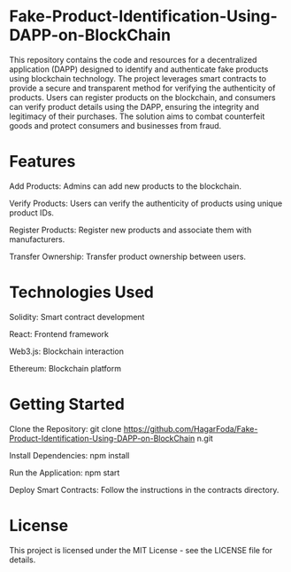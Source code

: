 # Fake-Product-Identification-Using-DAPP-on-BlockChain
This repository contains the code and resources for a decentralized application (DAPP) designed to identify and authenticate fake products using blockchain technology. The project leverages smart contracts to provide a secure and transparent method for verifying the authenticity of products. Users can register products on the blockchain, and consumers can verify product details using the DAPP, ensuring the integrity and legitimacy of their purchases. The solution aims to combat counterfeit goods and protect consumers and businesses from fraud. 

# Features

Add Products: Admins can add new products to the blockchain.

Verify Products: Users can verify the authenticity of products using unique product IDs.

Register Products: Register new products and associate them with manufacturers.

Transfer Ownership: Transfer product ownership between users.

# Technologies Used

Solidity: Smart contract development

React: Frontend framework

Web3.js: Blockchain interaction

Ethereum: Blockchain platform

# Getting Started

Clone the Repository: git clone https://github.com/HagarFoda/Fake-Product-Identification-Using-DAPP-on-BlockChain
n.git

Install Dependencies: npm install

Run the Application: npm start

Deploy Smart Contracts: Follow the instructions in the contracts directory.

# License

This project is licensed under the MIT License - see the LICENSE file for details.

